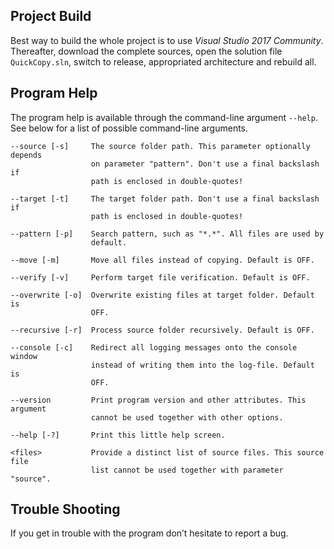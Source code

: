 
## Project Build

Best way to build the whole project is to use _Visual Studio 2017 Community_. 
Thereafter, download the complete sources, open the solution file `QuickCopy.sln`, 
switch to release, appropriated architecture and rebuild all.

## Program Help

The program help is available through the command-line argument `--help`. See 
below for a list of possible command-line arguments.

```
--source [-s]     The source folder path. This parameter optionally depends
                  on parameter "pattern". Don't use a final backslash if
                  path is enclosed in double-quotes!

--target [-t]     The target folder path. Don't use a final backslash if
                  path is enclosed in double-quotes!

--pattern [-p]    Search pattern, such as "*.*". All files are used by
                  default.

--move [-m]       Move all files instead of copying. Default is OFF.

--verify [-v]     Perform target file verification. Default is OFF.

--overwrite [-o]  Overwrite existing files at target folder. Default is
                  OFF.

--recursive [-r]  Process source folder recursively. Default is OFF.

--console [-c]    Redirect all logging messages onto the console window
                  instead of writing them into the log-file. Default is
                  OFF.

--version         Print program version and other attributes. This argument
                  cannot be used together with other options.

--help [-?]       Print this little help screen.

<files>           Provide a distinct list of source files. This source file
                  list cannot be used together with parameter "source".
```

## Trouble Shooting

If you get in trouble with the program don’t hesitate to report a bug.
